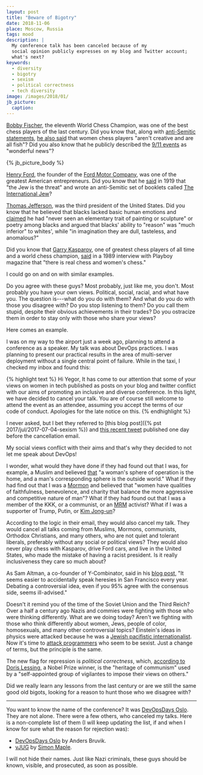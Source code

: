 ```yaml
---
layout: post
title: "Beware of Bigotry"
date: 2018-11-06
place: Moscow, Russia
tags: mood
description: |
  My conference talk has been canceled because of my
  social opinion publicly expresses on my blog and Twitter account;
  what's next?
keywords:
  - diversity
  - bigotry
  - sexism
  - political correctness
  - tech diversity
image: /images/2018/01/
jb_picture:
  caption:
---
```


[Bobby Fischer](https://en.wikipedia.org/wiki/Bobby_Fischer),
the eleventh World Chess Champion, was one of the best chess players
of the last century. Did you know that,
along with [anti-Semitic statements](https://en.wikiquote.org/wiki/Bobby_Fischer),
[he also said](https://www.theguardian.com/books/2007/apr/22/sportandleisure.features)
that women chess players "aren't creative and are all fish"?
Did you also know that he publicly described the
[9/11 events](https://en.wikipedia.org/wiki/September_11_attacks) as "wonderful news"?

<!--more-->

{% jb_picture_body %}

[Henry Ford](https://en.wikipedia.org/wiki/Henry_Ford),
the founder of the
[Ford Motor Company](https://en.wikipedia.org/wiki/Ford_Motor_Company),
was one of the greatest American entrepreneurs. Did you know that he
[said](https://en.wikiquote.org/wiki/Henry_Ford#Quotes) in 1919
that "the Jew is the threat" and wrote an anti-Semitic set of booklets called
[The International Jew](https://en.wikipedia.org/wiki/The_International_Jew)?

[Thomas Jefferson](https://en.wikipedia.org/wiki/Thomas_Jefferson),
was the third president of the United States. Did you know that he believed
that blacks lacked basic human emotions and
[claimed](http://www.nytimes.com/2012/12/01/opinion/the-real-thomas-jefferson.html)
he had "never seen an elementary trait of painting or sculpture"
or poetry among blacks and argued that blacks' ability to "reason" was
"much inferior" to whites', while
"in imagination they are dull, tasteless, and anomalous?"

Did you know that [Garry Kasparov](https://en.wikipedia.org/wiki/Garry_Kasparov),
one of greatest chess players of all time and a world chess champion,
[said](https://www.telegraph.co.uk/news/2017/12/02/garry-kasparov-wrong-women-playing-chess/)
in a 1989 interview with Playboy magazine that "there is real chess and women's chess."

I could go on and on with similar examples.

Do you agree with these guys?
Most probably, just like me, you don't. Most probably you have your own
views. Political, social, racial, and what have you.
The question is---what do you do with them? And what do you do with those you
disagree with? Do you stop listening to them? Do you call them stupid,
despite their obvious achievements in their trades? Do you ostracize them
in order to stay only with those who share your views?

Here comes an example.

I was on my way to the airport just a week ago, planning to attend
a conference as a speaker. My talk was about DevOps practices. I was planning
to present our practical results in the area of multi-server deployment
without a single central point of failure. While in the taxi, I checked my inbox
and found this:

{% highlight text %}
Hi Yegor,
It has come to our attention that some of your views on women in tech
published as posts on your blog and twitter conflict with our aims of
promoting an inclusive and diverse conference. In this light, we have
decided to cancel your talk.  You are of course still welcome to attend
the event as an attendee, assuming you accept the terms of our code
of conduct. Apologies for the late notice on this.
{% endhighlight %}

I never asked, but I bet they referred to
[this blog post]({% pst 2017/jul/2017-07-04-sexism %}) and
[this recent tweet](https://twitter.com/yegor256/status/1056447293535281154)
published one day before the cancellation email.

My social views conflict with their aims and that's why they decided to not let me
speak about DevOps!

I wonder, what would they have done if they had found out
that I was, for example, a Muslim and believed [that](https://en.wikipedia.org/wiki/Women_in_Islam)
"a woman's sphere of operation is the home, and a man's corresponding sphere is the outside world."
What if they had find out that I was a [Mormon](https://en.wikipedia.org/wiki/Mormonism_and_women) and believed
that "women have qualities of faithfulness, benevolence, and charity that balance
the more aggressive and competitive nature of man"?
What if they had found out that I was a member of the KKK, or a communist,
or an [MRM](https://en.wikipedia.org/wiki/Men%27s_rights_movement) activist?
What if I was a supporter of Trump, Putin, or
[Kim Jong-un](https://en.wikipedia.org/wiki/Kim_Jong-un)?

According to the logic in their email, they would also cancel my talk. They would
cancel all talks coming from Muslims, Mormons, communists, Orthodox Christians,
and many others, who are not quiet and tolerant liberals,
preferably without any social or political views?
They would also never play chess with Kasparov, drive Ford cars, and live
in the United States, who made the mistake of having a racist president.
Is it really inclusiveness they care so much about?

As Sam Altman, a co-founder of Y-Combinator,
said in his [blog post](http://blog.samaltman.com/e-pur-si-muove),
"It seems easier to accidentally speak
heresies in San Francisco every year. Debating a controversial idea, even
if you 95% agree with the consensus side, seems ill-advised."

Doesn't it remind you of the time of the Soviet Union and the Third Reich? Over a half a century
ago Nazis and commies were fighting with those who were thinking differently.
What are we doing today? Aren't we fighting with those who think differently
about women, Jews, people of color, homosexuals, and many other controversial topics?
Einstein's ideas in physics were attacked because he was a
[Jewish pacifistic internationalist](https://www.scientificamerican.com/article/how-2-pro-nazi-nobelists-attacked-einstein-s-jewish-science-excerpt1/).
Now it's time to [attack programmers](https://www.bloomberg.com/news/articles/2017-08-08/google-fires-employee-behind-controversial-diversity-memo)
who seem to be sexist. Just a change of terms, but the principle is the same.

The new flag for repression is _political correctness_, which,
[according to Doris Lessing](https://en.wikiquote.org/wiki/Doris_Lessing),
a Nobel Prize winner, is the "heritage of communism" used by a "self-appointed group of vigilantes
to impose their views on others."

Did we really learn any lessons from the last century or are we still the same
good old bigots, looking for a reason to hunt those who we disagree with?

<hr/>

You want to know the name of the conference?
It was [DevOpsDays Oslo](https://www.devopsdays.org/events/2018-oslo/welcome/).
They are not alone. There were a few others, who canceled my talks.
Here is a non-complete list of them (I will keep updating the list, if and when
I know for sure what the reason for rejection was):

  * [DevOpsDays Oslo](https://www.devopsdays.org/events/2018-oslo/welcome/) by Anders Bruvik.
  * [vJUG](https://virtualjug.com/) by [Simon Maple](https://www.yegor256.com/2017/07/04/sexism.html#comment-3403001068).

I will not hide their names. Just like Nazi criminals, these guys should be known,
visible, and prosecuted, as soon as possible.

